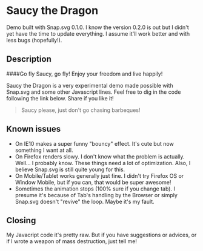 Saucy the Dragon
=====

Demo built with Snap.svg 0.1.0. I know the version 0.2.0 is out but I didn't yet have the time to update everything. I assume it'll work better and with less bugs (hopefully!).

## Description

####Go fly Saucy, go fly! Enjoy your freedom and live happily!

Saucy the Dragon is a very experimental demo made possible with Snap.svg and some other Javascript lines. Feel free to dig in the code following the link below. Share if you like it!

> Saucy please, just don't go chasing barbeques!

## Known issues
* On IE10 makes a super funny "bouncy" effect. It's cute but now something I want at all.
* On Firefox renders slowy. I don't know what the problem is actually. Well... I probably know. These things need a lot of optimization. Also, I believe Snap.svg is still quite young for this.
* On Mobile/Tablet works generally just fine. I didn't try Firefox OS or Window Mobile, but if you can, that would be super awesome!
* Sometimes the animation stops (100% sure if you change tab). I presume it's because of Tab's handling by the Browser or simply Snap.svg doesn't "revive" the loop. Maybe it's my fault.

## Closing

My Javacript code it's pretty raw. But if you have suggestions or advices, or if I wrote a weapon of mass destruction, just tell me!
